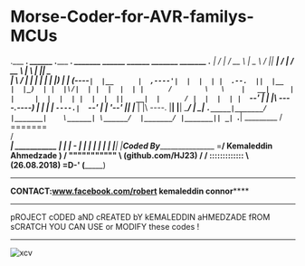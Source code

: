 # Morse-Coder-for-AVR-familys-MCUs
.___  ___.   ______   .______          _______. _______      ______   ______    _______   _______ .______
|   \/   |  /  __  \  |   _  \        /       ||   ____|    /      | /  __  \  |       \ |   ____||   _  \
|  \  /  | |  |  |  | |  |_)  |      |   (----`|  |__      |  ,----'|  |  |  | |  .--.  ||  |__   |  |_)  |
|  |\/|  | |  |  |  | |      /        \   \    |   __|     |  |     |  |  |  | |  |  |  ||   __|  |      /
|  |  |  | |  `--'  | |  |\  \----.----)   |   |  |____    |  `----.|  `--'  | |  '--'  ||  |____ |  |\  \----.
|__|  |__|  \______/  | _| `._____|_______/    |_______|    \______| \______/  |_______/ |_______|| _| `._____|
        _________
       / ======= \
      / __________\
     | ___________ |
     | | -       | |
     | |         | |
     | |_________| |_____Coded By_____________________
     \=____________/     Kemaleddin Ahmedzade         )
     / """"""""""" \     (github.com/HJ23)           /
    / ::::::::::::: \      (26.08.2018)          =D-'
   (_________________)
*************************************************************************
**********CONTACT:www.facebook.com/robert kemaleddin connor**************
*************************************************************************
 pROJECT cODED aND cREATED bY kEMALEDDIN aHMEDZADE fROM sCRATCH 
 YOU CAN  USE or MODIFY these codes !



*************************************************************************

![xcv](https://user-images.githubusercontent.com/39130214/44625698-259aa080-a918-11e8-93b5-d95d29b73a55.gif)
